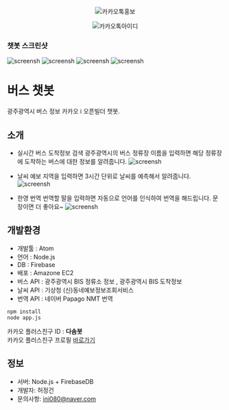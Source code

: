 <div align="center">

  ![카카오톡홍보](./screenshot/kakao_guide.png)

  ![카카오톡아이디](./screenshot/kakao_id.png)
</div>


### 챗봇 스크린샷
![screensh](./screenshot/screenshot1.jpg)
![screensh](./screenshot/screenshot2.jpg)
![screensh](./screenshot/screenshot3.jpg)
![screensh](./screenshot/screenshot4.jpg)

# 버스 챗봇
광주광역시 버스 정보 카카오 i 오픈빌더 챗봇.

## 소개
  - 실시간 버스 도착정보 검색
광주광역시의 버스 정류장 이름을 입력하면 해당 정류장에 도착하는 버스에 대한 정보를 알려줍니다.
![screensh](./screenshot/screenshot5.jpg)

 - 날씨 예보
지역을 입력하면 3시간 단위로 날씨를 예측해서 알려줍니다.
![screensh](./screenshot/screenshot6.jpg)

 - 한영 번역
번역할 말을 입력하면 자동으로 언어를 인식하여 번역을 해드립니다. 문장이면 더 좋아요~
![screensh](./screenshot/screenshot7.jpg)

## 개발환경
- 개발툴 : Atom
- 언어 : Node.js
- DB : Firebase
- 배포 : Amazone EC2
- 버스 API : 광주광역시 BIS 정류소 정보 , 광주광역시 BIS 도착정보
- 날씨 API : 기상청 (신)동네예보정보조회서비스
- 번역 API : 네이버 Papago NMT 번역

```
npm install
node app.js
```

카카오 플러스친구 ID : <b>다솜봇</b>  
카카오 플러스친구 프로필 [바로가기](http://pf.kakao.com/_xhnFbT)

## 정보
- 서버: Node.js + FirebaseDB
- 개발자: 허정건
- 문의사항: ini080@naver.com
